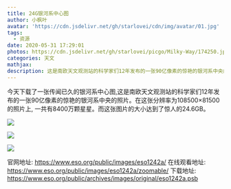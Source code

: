 ```yaml
---
title: 24G银河系中心图
author: 小枫叶
avatar: 'https://cdn.jsdelivr.net/gh/starlovei/cdn/img/avatar/01.jpg'
tags:
  - 资源
date: 2020-05-31 17:29:01
photos: https://cdn.jsdelivr.net/gh/starlovei/picgo/Milky-Way/174250.jpg
categories: 天文
mathjax:
description: 这是南欧天文观测站的科学家们12年发布的一张90亿像素的惊艳的银河系中央的照片。在这张分辨率为108500×81500的照片上, 一共有8400万颗星星。
---
```

今天下载了一张传闻已久的银河系中心图,这是南欧天文观测站的科学家们12年发布的一张90亿像素的惊艳的银河系中央的照片。在这张分辨率为108500×81500的照片上, 一共有8400万颗星星。而这张图片的大小达到了惊人的24.6GB。

<a data-fancybox="gallery" href="https://cdn.jsdelivr.net/gh/starlovei/picgo/Milky-Way/175016.jpg" id="escape-link"><img src="https://cdn.jsdelivr.net/gh/starlovei/picgo/Milky-Way/175016.jpg"></a>

<a data-fancybox="gallery" href="https://cdn.jsdelivr.net/gh/starlovei/picgo/Milky-Way/175150.jpg" id="escape-link"><img src="https://cdn.jsdelivr.net/gh/starlovei/picgo/Milky-Way/175150.jpg"></a>

<a data-fancybox="gallery" href="https://cdn.jsdelivr.net/gh/starlovei/picgo/Milky-Way/175430.jpg" id="escape-link"><img src="https://cdn.jsdelivr.net/gh/starlovei/picgo/Milky-Way/175430.jpg"></a>

官网地址: https://www.eso.org/public/images/eso1242a/
在线观看地址: https://www.eso.org/public/images/eso1242a/zoomable/
下载地址: https://www.eso.org/public/archives/images/original/eso1242a.psb